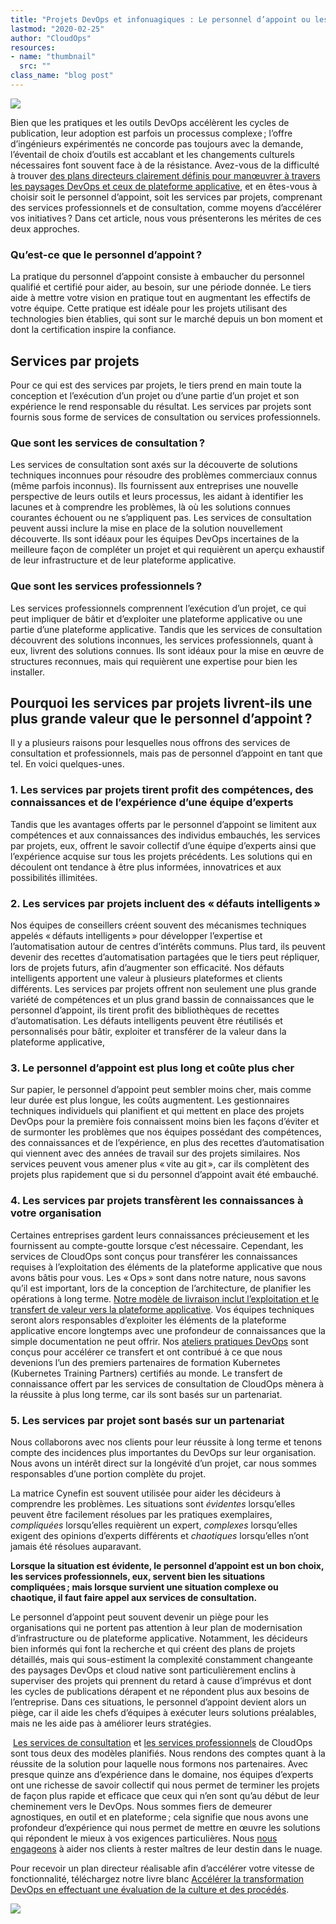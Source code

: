 ```yaml
---
title: "Projets DevOps et infonuagiques : Le personnel d’appoint ou les services par projets ?"
lastmod: "2020-02-25"
author: "CloudOps"
resources:
- name: "thumbnail"
  src: ""
class_name: "blog post"
---
```


<img src="/images/blog/post/Project-Based-Services.png" class="main-blog-image">

<p>Bien que les pratiques et les outils DevOps accélèrent les cycles de publication, leur adoption est parfois un processus complexe ; l’offre d’ingénieurs expérimentés ne concorde pas toujours avec la demande, l’éventail de choix d’outils est accablant et les changements culturels nécessaires font souvent face à de la résistance. Avez-vous de la difficulté à trouver <a href="https://info.cloudops.com/accelerer_la_transformation_devops">des plans directeurs clairement définis pour manœuvrer à travers les paysages DevOps et ceux de plateforme applicative</a>, et en êtes-vous à choisir soit le personnel d’appoint, soit les services par projets, comprenant des services professionnels et de consultation, comme moyens d’accélérer vos initiatives ? Dans cet article, nous vous présenterons les mérites de ces deux approches.</p><h3>Qu’est-ce que le personnel d’appoint ?</h3><p>La pratique du personnel d’appoint consiste à embaucher du personnel qualifié et certifié pour aider, au besoin, sur une période donnée. Le tiers aide à mettre votre vision en pratique tout en augmentant les effectifs de votre équipe. Cette pratique est idéale pour les projets utilisant des technologies bien établies, qui sont sur le marché depuis un bon moment et dont la certification inspire la confiance.&nbsp;</p><h2>Services par projets</h2><p>Pour ce qui est des services par projets, le tiers prend en main toute la conception et l’exécution d’un projet ou d’une partie d’un projet et son expérience le rend responsable du résultat. Les services par projets sont fournis sous forme de services de consultation ou services professionnels.</p><h3>Que sont les services de consultation ?</h3><p>Les services de consultation sont axés sur la découverte de solutions techniques inconnues pour résoudre des problèmes commerciaux connus (même parfois inconnus). Ils fournissent aux entreprises une nouvelle perspective de leurs outils et leurs processus, les aidant à identifier les lacunes et à comprendre les problèmes, là où les solutions connues courantes échouent ou ne s’appliquent pas. Les services de consultation peuvent aussi inclure la mise en place de la solution nouvellement découverte. Ils sont idéaux pour les équipes DevOps incertaines de la meilleure façon de compléter un projet et qui requièrent un aperçu exhaustif de leur infrastructure et de leur plateforme applicative.</p><h3><strong>Que sont les services professionnels ?</strong></h3><p>Les services professionnels comprennent l’exécution d’un projet, ce qui peut impliquer de bâtir et d’exploiter une plateforme applicative ou une partie d’une plateforme applicative. Tandis que les services de consultation découvrent des solutions inconnues, les services professionnels, quant à eux, livrent des solutions connues. Ils sont idéaux pour la mise en œuvre de structures reconnues, mais qui requièrent une expertise pour bien les installer.</p><h2>Pourquoi les services par projets livrent-ils une plus grande valeur que le personnel d’appoint ?</h2><p>Il y a plusieurs raisons pour lesquelles nous offrons des services de consultation et professionnels, mais pas de personnel d’appoint en tant que tel. En voici quelques-unes.</p><h3>1. Les services par projets tirent profit des compétences, des connaissances et de l’expérience d’une équipe d’experts</h3><p>Tandis que les avantages offerts par le personnel d’appoint se limitent aux compétences et aux connaissances des individus embauchés, les services par projets, eux, offrent le savoir collectif d’une équipe d’experts ainsi que l’expérience acquise sur tous les projets précédents. Les solutions qui en découlent ont tendance à être plus informées, innovatrices et aux possibilités illimitées.&nbsp;</p><h3>2. Les services par projets incluent des « défauts intelligents »</h3><p>Nos équipes de conseillers créent souvent des mécanismes techniques appelés « défauts intelligents » pour développer l’expertise et l’automatisation autour de centres d’intérêts communs. Plus tard, ils peuvent devenir des recettes d’automatisation partagées que le tiers peut répliquer, lors de projets futurs, afin d’augmenter son efficacité. Nos défauts intelligents apportent une valeur à plusieurs plateformes et clients différents. Les services par projets offrent non seulement une plus grande variété de compétences et un plus grand bassin de connaissances que le personnel d’appoint, ils tirent profit des bibliothèques de recettes d’automatisation. Les défauts intelligents peuvent être réutilisés et personnalisés pour bâtir, exploiter et transférer de la valeur dans la plateforme applicative,</p><h3>3. Le personnel d’appoint est plus long et coûte plus cher</h3><p>Sur papier, le personnel d’appoint peut sembler moins cher, mais comme leur durée est plus longue, les coûts augmentent. Les gestionnaires techniques individuels qui planifient et qui mettent en place des projets DevOps pour la première fois connaissent moins bien les façons d’éviter et de surmonter les problèmes que nos équipes possédant des compétences, des connaissances et de l’expérience, en plus des recettes d’automatisation qui viennent avec des années de travail sur des projets similaires. Nos services peuvent vous amener plus « vite au git », car ils complètent des projets plus rapidement que si du personnel d’appoint avait été embauché.</p><h3>4. Les services par projets transfèrent les connaissances à votre organisation</h3><p>Certaines entreprises gardent leurs connaissances précieusement et les fournissent au compte-goutte lorsque c’est nécessaire. Cependant, les services de CloudOps sont conçus pour transférer les connaissances requises à l’exploitation des éléments de la plateforme applicative que nous avons bâtis pour vous. Les « Ops » sont dans notre nature, nous savons qu’il est important, lors de la conception de l’architecture, de planifier les opérations à long terme. <a href="https://www.cloudops.com/fr/2019/05/le-modele-de-livraison-cloudops-une-livraison-de-valeur-acceleree-grace-au-code-et-a-la-collaboration/">Notre modèle de livraison inclut l’exploitation et le transfert de valeur vers la plateforme applicative</a>. Vos équipes techniques seront alors responsables d’exploiter les éléments de la plateforme applicative encore longtemps avec une profondeur de connaissances que la simple documentation ne peut offrir. Nos <a href="https://www.cloudops.com/fr/ateliers/">ateliers pratiques DevOps</a> sont conçus pour accélérer ce transfert et ont contribué à ce que nous devenions l’un des premiers partenaires de formation Kubernetes (Kubernetes Training Partners) certifiés au monde. Le transfert de connaissance offert par les services de consultation de CloudOps mènera à la réussite à plus long terme, car ils sont basés sur un partenariat.</p><h3>5. Les services par projet sont basés sur un partenariat</h3><p>Nous collaborons avec nos clients pour leur réussite à long terme et tenons compte des incidences plus importantes du DevOps sur leur organisation. Nous avons un intérêt direct sur la longévité d’un projet, car nous sommes responsables d’une portion complète du projet.</p><p>La matrice Cynefin est souvent utilisée pour aider les décideurs à comprendre les problèmes. Les situations sont <em>évidentes</em> lorsqu’elles peuvent être facilement résolues par les pratiques exemplaires, <em>compliquées</em> lorsqu’elles requièrent un expert, <em>complexes</em> lorsqu’elles exigent des opinions d’experts différents et <em>chaotiques</em> lorsqu’elles n’ont jamais été résolues auparavant.&nbsp;</p><p><strong>Lorsque la situation est évidente, le personnel d’appoint est un bon choix, les services professionnels, eux, servent bien les situations compliquées ; mais lorsque survient une situation complexe ou chaotique, il faut faire appel aux services de consultation.</strong></p><p>Le personnel d’appoint peut souvent devenir un piège pour les organisations qui ne portent pas attention à leur plan de modernisation d’infrastructure ou de plateforme applicative. Notamment, les décideurs bien informés qui font la recherche et qui créent des plans de projets détaillés, mais qui sous-estiment la complexité constamment changeante des paysages DevOps et cloud native sont particulièrement enclins à superviser des projets qui prennent du retard à cause d’imprévus et dont les cycles de publications dérapent et ne répondent plus aux besoins de l’entreprise. Dans ces situations, le personnel d’appoint devient alors un piège, car il aide les chefs d’équipes à exécuter leurs solutions préalables, mais ne les aide pas à améliorer leurs stratégies.</p><p>&nbsp;<a href="https://www.cloudops.com/fr/kubernetes-et-nuage-natif/">Les services de consultation</a> et <a href="https://www.cloudops.com/fr/services-geres-2/">les services professionnels</a> de CloudOps sont tous deux des modèles planifiés. Nous rendons des comptes quant à la réussite de la solution pour laquelle nous formons nos partenaires. Avec presque quinze ans d’expérience dans le domaine, nos équipes d’experts ont une richesse de savoir collectif qui nous permet de terminer les projets de façon plus rapide et efficace que ceux qui n’en sont qu’au début de leur cheminement vers le DevOps. Nous sommes fiers de demeurer agnostiques, en outil et en plateforme ; cela signifie que nous avons une profondeur d’expérience qui nous permet de mettre en œuvre les solutions qui répondent le mieux à vos exigences particulières. Nous <a href="https://www.cloudops.com/fr/2019/12/nos-promesses-envers-notre-clientele/">nous engageons</a> à aider nos clients à rester maîtres de leur destin dans le nuage<em>.</em></p><p>Pour recevoir un plan directeur réalisable afin d’accélérer votre vitesse de fonctionnalité, téléchargez notre livre blanc <a href="https://info.cloudops.com/accelerer_la_transformation_devops">Accélérer la transformation DevOps en effectuant une évaluation de la culture et des procédés</a>.</p>

<div class="row">
    <div class="col-xl-8 offset-xl-2 col-lg-10 offset-lg-1 col-md-10 offset-md-1 col-sm-12 col-xs-12 cta-image">
      <img src="/images/blog/cta/livreblanc.jpeg">
    </div>
</div>